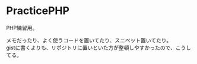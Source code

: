 # PracticePHP
PHP練習用。  
  
メモだったり、よく使うコードを置いてたり、スニペット置いてたり。  
gistに書くよりも、リポジトリに置いといた方が整頓しやすかったので、こうしてる。  

